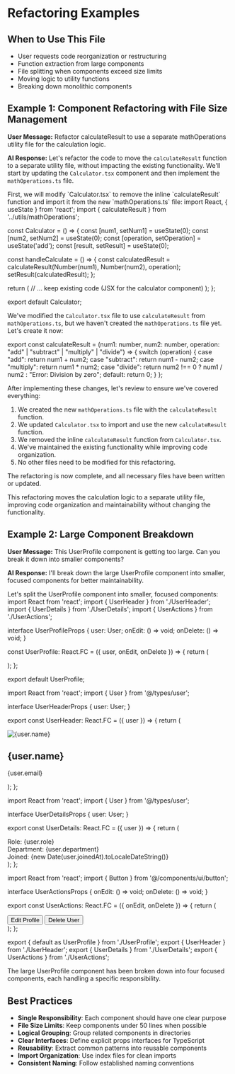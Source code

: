 # Refactoring Examples

## When to Use This File
- User requests code reorganization or restructuring
- Function extraction from large components
- File splitting when components exceed size limits
- Moving logic to utility functions
- Breaking down monolithic components

## Example 1: Component Refactoring with File Size Management

**User Message:**
Refactor calculateResult to use a separate mathOperations utility file for the calculation logic.

**AI Response:**
Let's refactor the code to move the `calculateResult` function to a separate utility file, without impacting the existing functionality. We'll start by updating the `Calculator.tsx` component and then implement the `mathOperations.ts` file.

<dec-code>
First, we will modify `Calculator.tsx` to remove the inline `calculateResult` function and import it from the new `mathOperations.ts` file:

<dec-write file_path="src/components/Calculator.tsx">
import React, { useState } from 'react';
import { calculateResult } from '../utils/mathOperations';

const Calculator = () => {
  const [num1, setNum1] = useState(0);
  const [num2, setNum2] = useState(0);
  const [operation, setOperation] = useState('add');
  const [result, setResult] = useState(0);

  const handleCalculate = () => {
    const calculatedResult = calculateResult(Number(num1), Number(num2), operation);
    setResult(calculatedResult);
  };

  return (
    // ... keep existing code (JSX for the calculator component)
  );
};

export default Calculator;

</dec-write>

We've modified the `Calculator.tsx` file to use `calculateResult` from `mathOperations.ts`, but we haven't created the `mathOperations.ts` file yet. Let's create it now:

<dec-write file_path="src/utils/mathOperations.ts">
export const calculateResult = (num1: number, num2: number, operation: "add" | "subtract" | "multiply" | "divide") => {
  switch (operation) {
    case "add":
      return num1 + num2;
    case "subtract":
      return num1 - num2;
    case "multiply":
      return num1 * num2;
    case "divide":
      return num2 !== 0 ? num1 / num2 : "Error: Division by zero";
    default:
      return 0;
  }
};

</dec-write>

After implementing these changes, let's review to ensure we've covered everything:

1. We created the new `mathOperations.ts` file with the `calculateResult` function.
2. We updated `Calculator.tsx` to import and use the new `calculateResult` function.
3. We removed the inline `calculateResult` function from `Calculator.tsx`.
4. We've maintained the existing functionality while improving code organization.
5. No other files need to be modified for this refactoring.

The refactoring is now complete, and all necessary files have been written or updated.
</dec-code>

This refactoring moves the calculation logic to a separate utility file, improving code organization and maintainability without changing the functionality.

## Example 2: Large Component Breakdown

**User Message:**
This UserProfile component is getting too large. Can you break it down into smaller components?

**AI Response:**
I'll break down the large UserProfile component into smaller, focused components for better maintainability.

<dec-code>
Let's split the UserProfile component into smaller, focused components:

<dec-write file_path="src/components/UserProfile/UserProfile.tsx">
import React from 'react';
import { UserHeader } from './UserHeader';
import { UserDetails } from './UserDetails';
import { UserActions } from './UserActions';

interface UserProfileProps {
  user: User;
  onEdit: () => void;
  onDelete: () => void;
}

const UserProfile: React.FC<UserProfileProps> = ({ user, onEdit, onDelete }) => {
  return (
    <div className="bg-white rounded-lg shadow-md p-6">
      <UserHeader user={user} />
      <UserDetails user={user} />
      <UserActions onEdit={onEdit} onDelete={onDelete} />
    </div>
  );
};

export default UserProfile;

</dec-write>

<dec-write file_path="src/components/UserProfile/UserHeader.tsx">
import React from 'react';
import { User } from '@/types/user';

interface UserHeaderProps {
  user: User;
}

export const UserHeader: React.FC<UserHeaderProps> = ({ user }) => {
  return (
    <div className="flex items-center space-x-4 mb-4">
      <img
        src={user.avatar}
        alt={user.name}
        className="w-16 h-16 rounded-full"
      />
      <div>
        <h2 className="text-xl font-semibold">{user.name}</h2>
        <p className="text-gray-600">{user.email}</p>
      </div>
    </div>
  );
};

</dec-write>

<dec-write file_path="src/components/UserProfile/UserDetails.tsx">
import React from 'react';
import { User } from '@/types/user';

interface UserDetailsProps {
  user: User;
}

export const UserDetails: React.FC<UserDetailsProps> = ({ user }) => {
  return (
    <div className="space-y-2 mb-4">
      <div className="flex justify-between">
        <span className="font-medium">Role:</span>
        <span>{user.role}</span>
      </div>
      <div className="flex justify-between">
        <span className="font-medium">Department:</span>
        <span>{user.department}</span>
      </div>
      <div className="flex justify-between">
        <span className="font-medium">Joined:</span>
        <span>{new Date(user.joinedAt).toLocaleDateString()}</span>
      </div>
    </div>
  );
};

</dec-write>

<dec-write file_path="src/components/UserProfile/UserActions.tsx">
import React from 'react';
import { Button } from '@/components/ui/button';

interface UserActionsProps {
  onEdit: () => void;
  onDelete: () => void;
}

export const UserActions: React.FC<UserActionsProps> = ({ onEdit, onDelete }) => {
  return (
    <div className="flex space-x-2">
      <Button onClick={onEdit} variant="outline">
        Edit Profile
      </Button>
      <Button onClick={onDelete} variant="destructive">
        Delete User
      </Button>
    </div>
  );
};

</dec-write>

<dec-write file_path="src/components/UserProfile/index.ts">
export { default as UserProfile } from './UserProfile';
export { UserHeader } from './UserHeader';
export { UserDetails } from './UserDetails';
export { UserActions } from './UserActions';

</dec-write>
</dec-code>

The large UserProfile component has been broken down into four focused components, each handling a specific responsibility.

## Best Practices

- **Single Responsibility**: Each component should have one clear purpose
- **File Size Limits**: Keep components under 50 lines when possible
- **Logical Grouping**: Group related components in directories
- **Clear Interfaces**: Define explicit props interfaces for TypeScript
- **Reusability**: Extract common patterns into reusable components
- **Import Organization**: Use index files for clean imports
- **Consistent Naming**: Follow established naming conventions